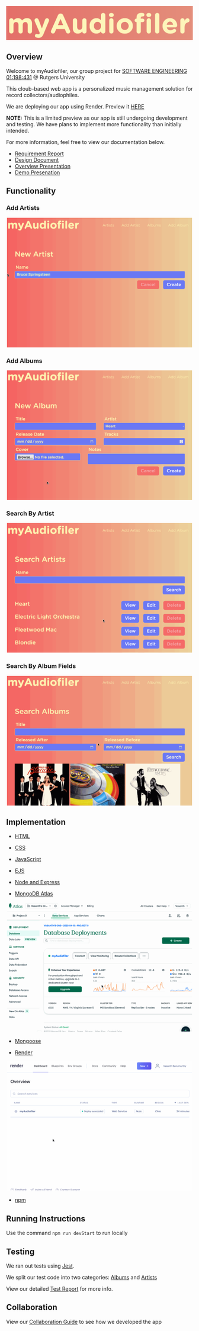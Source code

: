 <p align="center">
  <img src="./extras/logo.png"  />
</p>

## Overview


Welcome to myAudiofiler, our group project for [SOFTWARE ENGINEERING 01:198:431](https://www.cs.rutgers.edu/academics/undergraduate/course-synopses/course-details/01-198-431-software-engineering) @ Rutgers University

This cloub-based web app is a personalized music management solution for record collectors/audiophiles. 

We are deploying our app using Render. Preview it [HERE](https://myaudiofiler.onrender.com/)  

**NOTE:** This is a limited preview as our app is still undergoing development and testing. We have plans to implement more functionality than initially intended.

For more information, feel free to view our documentation below. 

* [Requirement Report](./documents/requirements.pdf)
* [Design Document](./documents/design.pdf)
* [Overview Presentation](./documents/presentation.pdf)
* [Demo Presenation](./documents/demo.pdf)

## Functionality

### Add Artists
<p align="center">
  <img src="./extras/addArtist.gif" width="500" height="350" />
</p>

### Add Albums

<p align="center">
  <img src="./extras/addAlbum.gif" width="500" height="350" />
</p>

### Search By Artist
<p align="center">
  <img src="./extras/searchArtist.gif" width="500" height="350" />
</p>

### Search By Album Fields
<p align="center">
  <img src="./extras/searchAlbum.gif" width="500" height="350" />
</p>

## Implementation

* [HTML](https://developer.mozilla.org/en-US/docs/Web/HTML)

* [CSS](https://developer.mozilla.org/en-US/docs/Web/CSS)

* [JavaScript](https://developer.mozilla.org/en-US/docs/Web/JavaScript)

* [EJS](https://ejs.co/)

* [Node and Express](https://developer.mozilla.org/en-US/docs/Learn/Server-side/Express_Nodejs/Introduction)

* [MongoDB Atlas](https://www.mongodb.com/docs/)
<p align="center">
  <img src="./extras/atlas.gif" width="500" height="350" />
</p>


* [Mongoose](https://mongoosejs.com/)

* [Render](https://render.com/)
<p align="center">
  <img src="./extras/render.gif" width="500" height="350" />
</p>


* [npm](https://www.npmjs.com/)




## Running Instructions

Use the command ```npm run devStart``` to run locally

## Testing

We ran out tests using [Jest](https://jestjs.io/). 

We split our test code into two categories: [Albums](./albumTest.js) and [Artists](./artistTest.js)

View our detailed [Test Report]() for more info. 


## Collaboration

View our [Collaboration Guide](./documents/collaboration.pdf) to see how we developed the app

